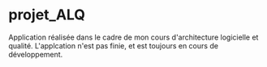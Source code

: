 # projet_ALQ
Application réalisée dans le cadre de mon cours d'architecture logicielle et qualité. L'applcation n'est pas finie, et est toujours en cours de développement.
